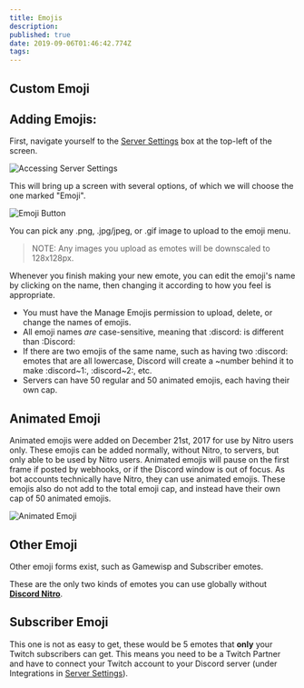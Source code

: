 ```yaml
---
title: Emojis
description: 
published: true
date: 2019-09-06T01:46:42.774Z
tags: 
---
```


<!-- SUBTITLE: A picture is worth a thousand words, so why not have your very own emojis? Thankfully, Discord includes a quick and easy way to add pretty much any image as a custom emote!-->

## Custom Emoji

## **Adding Emojis:**
First, navigate yourself to the [Server Settings](/server-settings) box at the top-left of the screen.

![Accessing Server Settings](https://raw.githubusercontent.com/DiscordiaWiki/wiki/master/uploads/server-settings/accessing-server-settings.gif "Accessing Server Settings")

This will bring up a screen with several options, of which we will choose the one marked "Emoji".

![Emoji Button](https://raw.githubusercontent.com/DiscordiaWiki/wiki/master/uploads/emoji/emoji-button.gif "Emoji Button")

You can pick any .png, .jpg/jpeg, or .gif image to upload to the emoji menu.

> NOTE: Any images you upload as emotes will be downscaled to 128x128px.

Whenever you finish making your new emote, you can edit the emoji's name by clicking on the name, then changing it according to how you feel is appropriate.

* You must have the Manage Emojis permission to upload, delete, or change the names of emojis.
* All emoji names *are* case-sensitive, meaning that :discord: is different than :Discord:
* If there are two emojis of the same name, such as having two :discord: emotes that are all lowercase, Discord will create a ~number behind it to make :discord~1:, :discord~2:, etc.
* Servers can have 50 regular and 50 animated emojis, each having their own cap.

## Animated Emoji

Animated emojis were added on December 21st, 2017 for use by Nitro users only. These emojis can be added normally, without Nitro, to servers, but only able to be used by Nitro users. Animated emojis will pause on the first frame if posted by webhooks, or if the Discord window is out of focus. As bot accounts technically have Nitro, they can use animated emojis. These emojis also do not add to the total emoji cap, and instead have their own cap of 50 animated emojis.

![Animated Emoji](https://raw.githubusercontent.com/DiscordiaWiki/wiki/master/uploads/emoji/animated-emoji.gif "Animated Emoji")

## Other Emoji
Other emoji forms exist, such as Gamewisp and Subscriber emotes.

These are the only two kinds of emotes you can use globally without [**Discord Nitro**](/nitro).

## Subscriber Emoji

This one is not as easy to get, these would be 5 emotes that **only** your Twitch subscribers can get. This means you need to be a Twitch Partner and have to connect your Twitch account to your Discord server (under Integrations in [Server Settings](/server-settings)).
